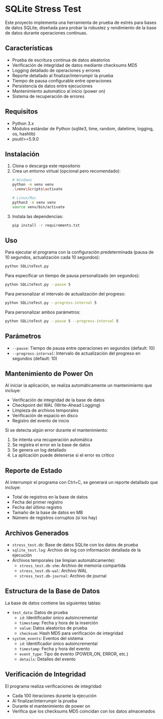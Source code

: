 # SQLite Stress Test

Este proyecto implementa una herramienta de prueba de estrés para bases de datos SQLite, diseñada para probar la robustez y rendimiento de la base de datos durante operaciones continuas.

## Características

- Prueba de escritura continua de datos aleatorios
- Verificación de integridad de datos mediante checksums MD5
- Logging detallado de operaciones y errores
- Reporte detallado al finalizar/interrumpir la prueba
- Tiempo de pausa configurable entre operaciones
- Persistencia de datos entre ejecuciones
- Mantenimiento automático al inicio (power on)
- Sistema de recuperación de errores

## Requisitos

- Python 3.x
- Módulos estándar de Python (sqlite3, time, random, datetime, logging, os, hashlib)
- psutil>=5.9.0

## Instalación

1. Clona o descarga este repositorio
2. Crea un entorno virtual (opcional pero recomendado):
   ```bash
   # Windows
   python -m venv venv
   .\venv\Scripts\activate

   # Linux/Mac
   python3 -m venv venv
   source venv/bin/activate
   ```
3. Instala las dependencias:
   ```bash
   pip install -r requirements.txt
   ```

## Uso

Para ejecutar el programa con la configuración predeterminada (pausa de 10 segundos, actualización cada 10 segundos):

```bash
python SQLiteTest.py
```

Para especificar un tiempo de pausa personalizado (en segundos):

```bash
python SQLiteTest.py --pause 5
```

Para personalizar el intervalo de actualización del progreso:

```bash
python SQLiteTest.py --progress-interval 5
```

Para personalizar ambos parámetros:

```bash
python SQLiteTest.py --pause 5 --progress-interval 5
```

## Parámetros

- `--pause`: Tiempo de pausa entre operaciones en segundos (default: 10)
- `--progress-interval`: Intervalo de actualización del progreso en segundos (default: 10)

## Mantenimiento de Power On

Al iniciar la aplicación, se realiza automáticamente un mantenimiento que incluye:
- Verificación de integridad de la base de datos
- Checkpoint del WAL (Write-Ahead Logging)
- Limpieza de archivos temporales
- Verificación de espacio en disco
- Registro del evento de inicio

Si se detecta algún error durante el mantenimiento:
1. Se intenta una recuperación automática
2. Se registra el error en la base de datos
3. Se genera un log detallado
4. La aplicación puede detenerse si el error es crítico

## Reporte de Estado

Al interrumpir el programa con Ctrl+C, se generará un reporte detallado que incluye:
- Total de registros en la base de datos
- Fecha del primer registro
- Fecha del último registro
- Tamaño de la base de datos en MB
- Número de registros corruptos (si los hay)

## Archivos Generados

- `stress_test.db`: Base de datos SQLite con los datos de prueba
- `sqlite_test.log`: Archivo de log con información detallada de la ejecución
- Archivos temporales (se limpian automáticamente):
  - `stress_test.db-shm`: Archivo de memoria compartida
  - `stress_test.db-wal`: Archivo WAL
  - `stress_test.db-journal`: Archivo de journal

## Estructura de la Base de Datos

La base de datos contiene las siguientes tablas:
- `test_data`: Datos de prueba
  - `id`: Identificador único autoincremental
  - `timestamp`: Fecha y hora de la inserción
  - `value`: Datos aleatorios de prueba
  - `checksum`: Hash MD5 para verificación de integridad
- `system_events`: Eventos del sistema
  - `id`: Identificador único autoincremental
  - `timestamp`: Fecha y hora del evento
  - `event_type`: Tipo de evento (POWER_ON, ERROR, etc.)
  - `details`: Detalles del evento

## Verificación de Integridad

El programa realiza verificaciones de integridad:
- Cada 100 iteraciones durante la ejecución
- Al finalizar/interrumpir la prueba
- Durante el mantenimiento de power on
- Verifica que los checksums MD5 coincidan con los datos almacenados
